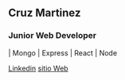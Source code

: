 ## Cruz Martinez
### Junior Web Developer

| Mongo | Express | React | Node


[Linkedin](https://linkedin.com/in/leonpurple)
[sitio Web](https://martinezcruz.herokuapp.com)
